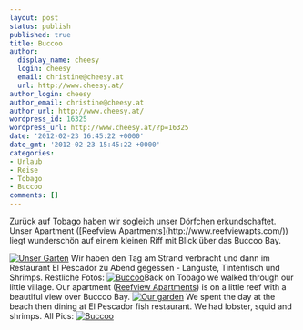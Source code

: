 ```yaml
---
layout: post
status: publish
published: true
title: Buccoo
author:
  display_name: cheesy
  login: cheesy
  email: christine@cheesy.at
  url: http://www.cheesy.at/
author_login: cheesy
author_email: christine@cheesy.at
author_url: http://www.cheesy.at/
wordpress_id: 16325
wordpress_url: http://www.cheesy.at/?p=16325
date: '2012-02-23 16:45:22 +0000'
date_gmt: '2012-02-23 15:45:22 +0000'
categories:
- Urlaub
- Reise
- Tobago
- Buccoo
comments: []
---
```

<!--:de-->Zurück auf Tobago haben wir sogleich unser Dörfchen erkundschaftet. Unser Apartment ([Reefview Apartments](http://www.reefviewapts.com/)) liegt wunderschön auf einem kleinen Riff mit Blick über das Buccoo Bay.
[![](http://www.cheesy.at/wp-content/uploads/02-Unser-Garten-Our-garden-300x199.jpg "Unser Garten")](http://www.cheesy.at/wp-content/uploads/02-Unser-Garten-Our-garden.jpg)
Wir haben den Tag am Strand verbracht und dann im Restaurant El Pescador zu Abend gegessen - Languste, Tintenfisch und Shrimps.
Restliche Fotos:
[![](http://www.cheesy.at/wp-content/uploads/thumb19.jpg "Buccoo")](http://www.cheesy.at/fotos/urlaub/trinidad-tobago/buccoo/)<!--:--><!--:en-->Back on Tobago we walked through our little village. Our apartment ([Reefview Apartments](http://www.reefviewapts.com/)) is on a little reef with a beautiful view over Buccoo Bay.
[![](http://www.cheesy.at/wp-content/uploads/02-Unser-Garten-Our-garden-300x199.jpg "Our garden")](http://www.cheesy.at/wp-content/uploads/02-Unser-Garten-Our-garden.jpg)
We spent the day at the beach then dining at El Pescador fish restaurant. We had lobster, squid and shrimps.
All Pics:
[![](http://www.cheesy.at/wp-content/uploads/thumb19.jpg "Buccoo")](http://www.cheesy.at/en/fotos/urlaub/trinidad-tobago/buccoo/)<!--:-->
